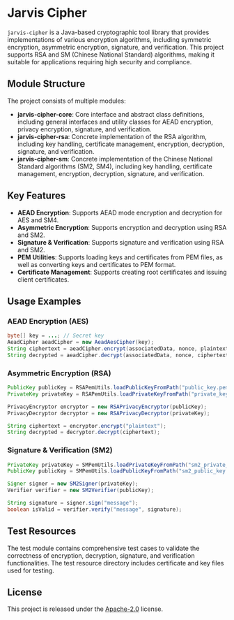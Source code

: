 # Jarvis Cipher

`jarvis-cipher` is a Java-based cryptographic tool library that provides implementations of various encryption algorithms, including symmetric encryption, asymmetric encryption, signature, and verification. This project supports RSA and SM (Chinese National Standard) algorithms, making it suitable for applications requiring high security and compliance.

## Module Structure

The project consists of multiple modules:

- **jarvis-cipher-core**: Core interface and abstract class definitions, including general interfaces and utility classes for AEAD encryption, privacy encryption, signature, and verification.
- **jarvis-cipher-rsa**: Concrete implementation of the RSA algorithm, including key handling, certificate management, encryption, decryption, signature, and verification.
- **jarvis-cipher-sm**: Concrete implementation of the Chinese National Standard algorithms (SM2, SM4), including key handling, certificate management, encryption, decryption, signature, and verification.

## Key Features

- **AEAD Encryption**: Supports AEAD mode encryption and decryption for AES and SM4.
- **Asymmetric Encryption**: Supports encryption and decryption using RSA and SM2.
- **Signature & Verification**: Supports signature and verification using RSA and SM2.
- **PEM Utilities**: Supports loading keys and certificates from PEM files, as well as converting keys and certificates to PEM format.
- **Certificate Management**: Supports creating root certificates and issuing client certificates.

## Usage Examples

### AEAD Encryption (AES)

```java
byte[] key = ...; // Secret key
AeadCipher aeadCipher = new AeadAesCipher(key);
String ciphertext = aeadCipher.encrypt(associatedData, nonce, plaintext);
String decrypted = aeadCipher.decrypt(associatedData, nonce, ciphertext);
```

### Asymmetric Encryption (RSA)

```java
PublicKey publicKey = RSAPemUtils.loadPublicKeyFromPath("public_key.pem");
PrivateKey privateKey = RSAPemUtils.loadPrivateKeyFromPath("private_key.pem");

PrivacyEncryptor encryptor = new RSAPrivacyEncryptor(publicKey);
PrivacyDecryptor decryptor = new RSAPrivacyDecryptor(privateKey);

String ciphertext = encryptor.encrypt("plaintext");
String decrypted = decryptor.decrypt(ciphertext);
```

### Signature & Verification (SM2)

```java
PrivateKey privateKey = SMPemUtils.loadPrivateKeyFromPath("sm2_private_key.pem");
PublicKey publicKey = SMPemUtils.loadPublicKeyFromPath("sm2_public_key.pem");

Signer signer = new SM2Signer(privateKey);
Verifier verifier = new SM2Verifier(publicKey);

String signature = signer.sign("message");
boolean isValid = verifier.verify("message", signature);
```

## Test Resources

The test module contains comprehensive test cases to validate the correctness of encryption, decryption, signature, and verification functionalities. The test resource directory includes certificate and key files used for testing.

## License

This project is released under the [Apache-2.0](LICENSE) license.